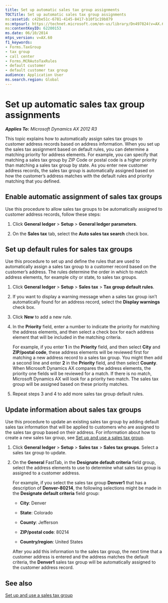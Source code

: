 ```yaml
---
title: Set up automatic sales tax group assignments
TOCTitle: Set up automatic sales tax group assignments
ms:assetid: c42be51c-6781-4145-8417-b10f1c19b879
ms:mtpsurl: https://technet.microsoft.com/en-us/library/Dn497824(v=AX.60)
ms:contentKeyID: 62200153
ms.date: 06/10/2014
mtps_version: v=AX.60
f1_keywords:
- Forms.TaxGroup
- tax group
- call center
- Forms.MCRAutoTaxRules
- default customer
- default customer tax group
audience: Application User
ms.search.region: Global
---
```


# Set up automatic sales tax group assignments 


_**Applies To:** Microsoft Dynamics AX 2012 R3_

This topic explains how to automatically assign sales tax groups to customer address records based on address information. When you set up the sales tax assignment based on default rules, you can determine a matching priority for address elements. For example, you can specify that matching a sales tax group by ZIP Code or postal code is a higher priority than matching a sales tax group by state. As you enter new customer address records, the sales tax group is automatically assigned based on how the customer’s address matches with the default rules and priority matching that you defined.

## Enable automatic assignment of sales tax groups

Use this procedure to allow sales tax groups to be automatically assigned to customer address records, follow these steps:

1.  Click **General ledger** \> **Setup** \> **General ledger parameters**.

2.  On the **Sales tax** tab, select the **Auto sales tax search** check box.

## Set up default rules for sales tax groups

Use this procedure to set up and define the rules that are used to automatically assign a sales tax group to a customer record based on the customer’s address. The rules determine the order in which to match address elements, for example city or state, to sales tax groups.

1.  Click **General ledger** \> **Setup** \> **Sales tax** \> **Tax group default rules**.

2.  If you want to display a warning message when a sales tax group isn’t automatically found for an address record, select the **Display warnings** check box.

3.  Click **New** to add a new rule.

4.  In the **Priority** field, enter a number to indicate the priority for matching the address elements, and then select a check box for each address element that will be included in the matching criteria.
    
    For example, if you enter **1** in the **Priority** field, and then select **City** and **ZIP/postal code**, these address elements will be reviewed first for matching a new address record to a sales tax group. You might then add a second line and enter **2** in the **Priority** field, and then select **County**. When Microsoft Dynamics AX compares the address elements, the priority one fields will be reviewed for a match. If there is no match, Microsoft Dynamics AX will look for a priority two match. The sales tax group will be assigned based on these priority matches.

5.  Repeat steps 3 and 4 to add more sales tax group default rules.

## Update information about sales tax groups

Use this procedure to update an existing sales tax group by adding default sales tax information that will be applied to customers who are assigned to the sales tax group based on their address. For information about how to create a new sales tax group, see [Set up and use a sales tax group](set-up-and-use-a-sales-tax-group.md).

1.  Click **General ledger** \> **Setup** \> **Sales tax** \> **Sales tax groups**. Select a sales tax group to update.

2.  On the **General** FastTab, in the **Designate default criteria** field group, select the address elements to use to determine what sales tax group is assigned to a customer address.
    
    For example, if you select the sales tax group **Denver1** that has a description of **Denver-80214**, the following selections might be made in the **Designate default criteria** field group:
    
      - **City**: Denver
    
      - **State**: Colorado
    
      - **County**: Jefferson
    
      - **ZIP/postal code**: 80214
    
      - **Country/region**: United States
    
    After you add this information to the sales tax group, the next time that a customer address is entered and the address matches the default criteria, the **Denver1** sales tax group will be automatically assigned to the customer address record.

## See also

[Set up and use a sales tax group](set-up-and-use-a-sales-tax-group.md)

  


